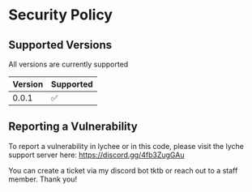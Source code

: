 # Security Policy

## Supported Versions

All versions are currently supported

| Version | Supported          |
| ------- | ------------------ |
| 0.0.1   | :white_check_mark: |

## Reporting a Vulnerability

To report a vulnerability in lychee or in this code, please visit the lyche support server here: https://discord.gg/4fb3ZugGAu

You can create a ticket via my discord bot tktb or reach out to a staff member. Thank you!
